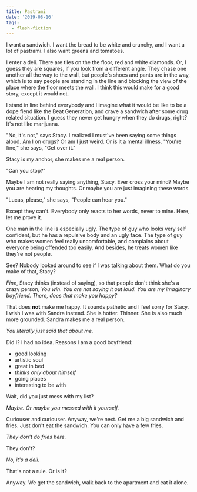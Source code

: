 ```yaml
---
title: Pastrami
date: '2019-08-16'
tags:
  - flash-fiction
---
```


I want a sandwich. I want the bread to be white and crunchy, and I want a lot of
pastrami. I also want greens and tomatoes.

<!-- truncate -->

I enter a deli. There are tiles on the the floor, red and white diamonds. Or, I
guess they are squares, if you look from a different angle. They chase one
another all the way to the wall, but people's shoes and pants are in the way,
which is to say people are standing in the line and blocking the view of the
place where the floor meets the wall. I think this would make for a good story,
except it would not.

I stand in line behind everybody and I imagine what it would be like to be a
dope fiend like the Beat Generation, and crave a sandwich after some drug
related situation. I guess they never get hungry when they do drugs, right? It's
not like marijuana.

"No, it's not," says Stacy. I realized I must've been saying some things aloud.
Am I on drugs? Or am I just weird. Or is it a mental illness. "You're fine," she
says, "Get over it."

Stacy is my anchor, she makes me a real person.

"Can you stop?"

Maybe I am not really saying anything, Stacy. Ever cross your mind? Maybe you
are hearing my thoughts. Or maybe you are just imagining these words.

"Lucas, please," she says, "People can hear you."

Except they can't. Everybody only reacts to her words, never to mine. Here, let
me prove it.

One man in the line is especially ugly. The type of guy who looks very self
confident, but he has a repulsive body and an ugly face. The type of guy who
makes women feel really uncomfortable, and complains about everyone being
offended too easily. And besides, he treats women like they're not people.

See? Nobody looked around to see if I was talking about them. What do you make
of that, Stacy?

_Fine_, Stacy thinks (instead of saying), so that people don't think she's a
crazy person, _You win. You are not saying it out loud. You are my imaginary
boyfriend. There, does that make you happy?_

That does **not** make me happy. It sounds pathetic and I feel sorry for Stacy.
I wish I was with Sandra instead. She is hotter. Thinner. She is also much more
grounded. Sandra makes me a real person.

_You literally just said that about me._

Did I? I had no idea. Reasons I am a good boyfriend:

- good looking
- artistic soul
- great in bed
- _thinks only about himself_
- going places
- interesting to be with

Wait, did you just mess with my list?

_Maybe. Or maybe you messed with it yourself._

Curiouser and curiouser. Anyway, we're next. Get me a big sandwich and fries.
Just don't eat the sandwich. You can only have a few fries.

_They don't do fries here._

They don't?

_No, it's a deli._

That's not a rule. Or is it?

Anyway. We get the sandwich, walk back to the apartment and eat it alone.

